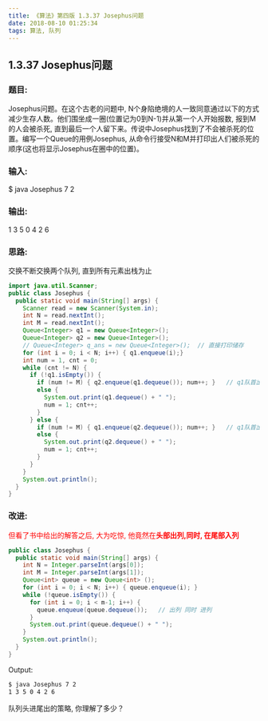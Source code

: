 ```yaml
---
title: 《算法》第四版 1.3.37 Josephus问题
date: 2018-08-10 01:25:34
tags: 算法, 队列
---
```


## 1.3.37 Josephus问题

### 题目:
Josephus问题。在这个古老的问题中, N个身陷绝境的人一致同意通过以下的方式减少生存人数。他们围坐成一圈(位置记为0到N-1)并从第一个人开始报数, 报到M的人会被杀死, 直到最后一个人留下来。传说中Josephus找到了不会被杀死的位置。编写一个Queue的用例Josephus, 从命令行接受N和M并打印出人们被杀死的顺序(这也将显示Josephus在圈中的位置)。


### 输入:
$ java Josephus 7 2

### 输出:
1 3 5 0 4 2 6 


### 思路:

交换不断交换两个队列, 直到所有元素出栈为止

```java
import java.util.Scanner;
public class Josephus {
  public static void main(String[] args) {
    Scanner read = new Scanner(System.in);
    int N = read.nextInt();
    int M = read.nextInt();
    Queue<Integer> q1 = new Queue<Integer>();
    Queue<Integer> q2 = new Queue<Integer>();
    // Queue<Integer> q_ans = new Queue<Integer>();  // 直接打印储存
    for (int i = 0; i < N; i++) { q1.enqueue(i);}
    int num = 1, cnt = 0;
    while (cnt != N) {
      if (!q1.isEmpty()) {
        if (num != M) { q2.enqueue(q1.dequeue()); num++; }   // q1队首出队, 进q2队
        else {
          System.out.print(q1.dequeue() + " ");
          num = 1; cnt++;
        }
      } else {
        if (num != M) { q1.enqueue(q2.dequeue()); num++; }   // q1队首出队, 进q2队
        else {
          System.out.print(q2.dequeue() + " ");
          num = 1; cnt++;
        }
      }
    }
    System.out.println();
  }
}
```

### 改进:
<span style="color:red">但看了书中给出的解答之后, 大为吃惊, 他竟然在**头部出列,同时, 在尾部入列**</span>

```java
public class Josephus {
  public static void main(String[] args) {
    int N = Integer.parseInt(args[0]);
	int M = Integer.parseInt(args[1]);
	Queue<int> queue = new Queue<int> ();
	for (int i = 0; i < N; i++) { queue.enqueue(i); }
	while (!queue.isEmpty()) {
	  for (int i = 0; i < m-1; i++) {
	    queue.enqueue(queue.dequeue());   // 出列 同时 进列
	  }
	  System.out.print(queue.dequeue() + " ");
	}
	System.out.println();
  }
}
```

Output:
```sh
$ java Josephus 7 2
1 3 5 0 4 2 6 
```

队列头进尾出的策略, 你理解了多少？
